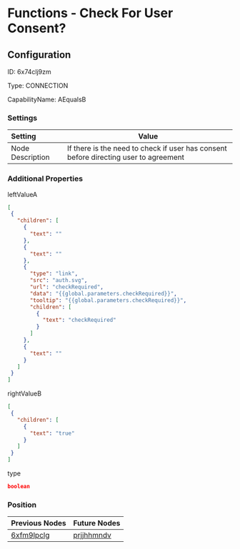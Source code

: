 # Functions - Check For User Consent?
## Configuration
ID:  6x74clj9zm

Type: CONNECTION 

CapabilityName: AEqualsB

### Settings
| Setting | Value  |
| :------------------------ | ---------------------------------------- |
| Node Description | If there is the need to check if user has consent before directing user to agreement | 
 




### Additional Properties
leftValueA
 ```json 
[
  {
    "children": [
      {
        "text": ""
      },
      {
        "text": ""
      },
      {
        "type": "link",
        "src": "auth.svg",
        "url": "checkRequired",
        "data": "{{global.parameters.checkRequired}}",
        "tooltip": "{{global.parameters.checkRequired}}",
        "children": [
          {
            "text": "checkRequired"
          }
        ]
      },
      {
        "text": ""
      }
    ]
  }
]
```


rightValueB
 ```json 
[
  {
    "children": [
      {
        "text": "true"
      }
    ]
  }
]
```


type
 ```json 
boolean
```




### Position
| Previous Nodes | Future Nodes |
| :------------- | ------------ |
| [6xfm9lpclg](./6xfm9lpclg.md) | [prjjhhmndv](./prjjhhmndv.md) |